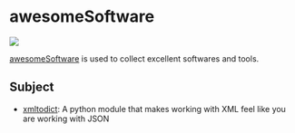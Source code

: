 # awesomeSoftware

![](https://user-images.githubusercontent.com/5803001/37886888-d361e980-30f0-11e8-913b-6fbfce98ab77.jpeg)

[awesomeSoftware](https://parg.co/bh01) is used to collect excellent softwares and tools.

## Subject

- [xmltodict](https://github.com/martinblech/xmltodict): A python module that makes working with XML feel like you are working with JSON

